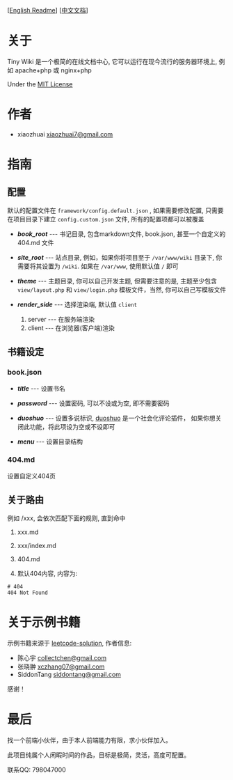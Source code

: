 [[English Readme](README.md)]  [[中文文档](README_CN.md)]

# 关于
Tiny Wiki 是一个极简的在线文档中心, 它可以运行在现今流行的服务器环境上, 例如 apache+php 或 nginx+php

Under the [MIT License](LICENSE.md)

# 作者
+ xiaozhuai [xiaozhuai7@gmail.com](xiaozhuai7@gmail.com)

# 指南

## 配置
默认的配置文件在 `framework/config.default.json` , 如果需要修改配置, 只需要在项目目录下建立 `config.custom.json` 文件, 所有的配置项都可以被覆盖

* ***book_root*** --- 书记目录, 包含markdown文件, book.json, 甚至一个自定义的 404.md 文件

* ***site_root*** --- 站点目录, 例如，如果你将项目至于 `/var/www/wiki` 目录下, 你需要将其设置为 `/wiki`. 如果在 `/var/www`, 使用默认值 `/` 即可

* ***theme*** --- 主题目录, 你可以自己开发主题, 但需要注意的是, 主题至少包含 `view/layout.php` 和 `view/login.php` 模板文件，当然, 你可以自己写模板文件

* ***render_side*** --- 选择渲染端, 默认值 `client`
    1. server --- 在服务端渲染
    2. client --- 在浏览器(客户端)渲染

## 书籍设定

### book.json

* ***title*** --- 设置书名

* ***password*** --- 设置密码, 可以不设或为空, 即不需要密码

* ***duoshuo*** --- 设置多说标识, [duoshuo](http://duoshuo.com/) 是一个社会化评论插件， 如果你想关闭此功能，将此项设为空或不设即可

* ***menu*** --- 设置目录结构

### 404.md
设置自定义404页

## 关于路由

例如 /xxx, 会依次匹配下面的规则, 直到命中

1. xxx.md

2. xxx/index.md

3. 404.md

4. 默认404内容, 内容为:
```
# 404
404 Not Found
```

# 关于示例书籍
示例书籍来源于 [leetcode-solution](https://github.com/siddontang/leetcode-solution), 作者信息:
+ 陈心宇 [collectchen@gmail.com](collectchen@gmail.com)
+ 张晓翀 [xczhang07@gmail.com](xczhang07@gmail.com)
+ SiddonTang [siddontang@gmail.com](siddontang@gmail.com)

感谢！

# 最后
找一个前端小伙伴，由于本人前端能力有限，求小伙伴加入。

此项目纯属个人闲暇时间的作品，目标是极简，灵活，高度可配置。

联系QQ: 798047000